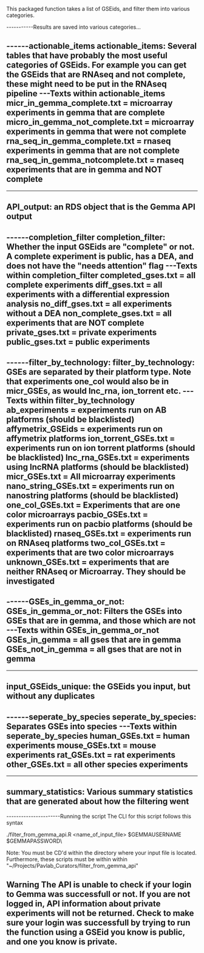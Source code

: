 This packaged function takes a list of GSEids, and filter them into various categories.


-----------Results are saved into various categories...

------actionable_items
actionable_items: Several tables that have probably the most useful categories of GSEids. For example you can get the GSEids that are RNAseq and not complete, these might need to be put in the RNAseq pipeline
---Texts within actionable_items
micr_in_gemma_complete.txt = microarray experiments in gemma that are complete
micro_in_gemma_not_complete.txt = microarray experiments in gemma that were not complete
rna_seq_in_gemma_complete.txt = rnaseq experiments in gemma that are not complete
rna_seq_in_gemma_notcomplete.txt = rnaseq experiments that are in gemma and NOT complete
---------------------------------------

---------------------------------------
API_output: an RDS object that is the Gemma API output
---------------------------------------

------completion_filter
completion_filter: Whether the input GSEids are "complete" or not. A complete experiment is public, has a DEA, and does not have the "needs attention" flag
---Texts within completion_filter
completed_gses.txt = all complete experiments
diff_gses.txt = all experiments with a differential expression analysis
no_diff_gses.txt = all experiments without a DEA
non_complete_gses.txt = all experiments that are NOT complete
private_gses.txt = private experiments
public_gses.txt = public experiments
---------------------------------------

------filter_by_technology:
filter_by_technology: GSEs are separated by their platform type. Note that experiments one_col would also be in micr_GSEs, as would lnc_rna, ion_torrent etc.
---Texts within filter_by_technology
ab_experiments = experiments run on AB platforms (should be blacklisted)
affymetrix_GSEids = experiments run on affymetrix platforms
ion_torrent_GSEs.txt = experiments run on ion torrent platforms (should be blacklisted)
lnc_rna_GSEs.txt = experiments using lncRNA platforms (should be blacklisted)
micr_GSEs.txt = All microarray experiments
nano_string_GSEs.txt = experiments run on nanostring platforms (should be blacklisted)
one_col_GSEs.txt = Experiments that are one color microarrays
pacbio_GSEs.txt = experiments run on pacbio platforms (should be blacklisted)
rnaseq_GSEs.txt = experiments run on RNAseq platforms
two_col_GSEs.txt = experiments that are two color microarrays
unknown_GSEs.txt = experiments that are neither RNAseq or Microarray. They should be investigated
---------------------------------------

------GSEs_in_gemma_or_not:
GSEs_in_gemma_or_not: Filters the GSEs into GSEs that are in gemma, and those which are not
---Texts within GSEs_in_gemma_or_not
GSEs_in_gemma = all gses that are in gemma
GSEs_not_in_gemma = all gses that are not in gemma
---------------------------------------

---------------------------------------
input_GSEids_unique: the GSEids you input, but without any duplicates
---------------------------------------

------seperate_by_species
seperate_by_species: Separates GSEs into species
---Texts within seperate_by_species
human_GSEs.txt = human experiments
mouse_GSEs.txt = mouse experiments
rat_GSEs.txt = rat experiments
other_GSEs.txt = all other species experiments
---------------------------------------

---------------------------------------
summary_statistics: Various summary statistics that are generated about how the filtering went
---------------------------------------



----------------------Running the script
The CLI for this script follows this syntax

./filter_from_gemma_api.R <name_of_input_file> $GEMMAUSERNAME $GEMMAPASSWORD\

Note: You must be CD'd within the directory where your input file is located. Furthermore, these scripts must be within within "~/Projects/Pavlab_Curators/filter_from_gemma_api"

**Warning** The API is unable to check if your login to Gemma was successfull or not. If you are not logged in, API information about private experiments will not be returned. Check to make sure your login was successfull by trying to run the function using a GSEid you know is public, and one you know is private.
-----------------------------------------





